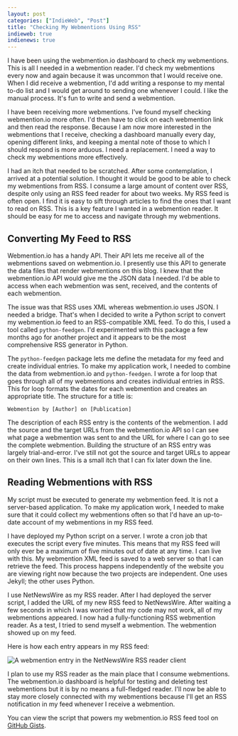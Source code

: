 ```yaml
---
layout: post
categories: ["IndieWeb", "Post"]
title: "Checking My Webmentions Using RSS"
indieweb: true
indienews: true
---
```


I have been using the webmention.io dashboard to check my webmentions. This is all I needed in a webmention reader. I'd check my webmentions every now and again because it was uncommon that I would receive one. When I did receive a webmention, I'd add writing a response to my mental to-do list and I would get around to sending one whenever I could. I like the manual process. It's fun to write and send a webmention.

I have been receiving more webmentions. I've found myself checking webmention.io more often. I'd then have to click on each webmention link and then read the response. Because I am now more interested in the webmentions that I receive, checking a dashboard manually every day, opening different links, and keeping a mental note of those to which I should respond is more arduous. I need a replacement. I need a way to check my webmentions more effectively.

I had an itch that needed to be scratched. After some contemplation, I arrived at a potential solution. I thought it would be good to be able to check my webmentions from RSS. I consume a large amount of content over RSS, despite only using an RSS feed reader for about two weeks. My RSS feed is often open. I find it is easy to sift through articles to find the ones that I want to read on RSS. This is a key feature I wanted in a webmention reader. It should be easy for me to access and navigate through my webmentions.

## Converting My Feed to RSS

Webmention.io has a handy API. Their API lets me receive all of the webmentions saved on webmention.io. I presently use this API to generate the data files that render webmentions on this blog. I knew that the webmention.io API would give me the JSON data I needed. I'd be able to access when each webmention was sent, received, and the contents of each webmention.

The issue was that RSS uses XML whereas webmention.io uses JSON. I needed a bridge. That's when I decided to write a Python script to convert my webmention.io feed to an RSS-compatible XML feed. To do this, I used a tool called `python-feedgen`. I'd experimented with this package a few months ago for another project and it appears to be the most comprehensive RSS generator in Python.

The `python-feedgen` package lets me define the metadata for my feed and create individual entries. To make my application work, I needed to combine the data from webmention.io and `python-feedgen`. I wrote a for loop that goes through all of my webmentions and creates individual entries in RSS. This for loop formats the dates for each webmention and creates an appropriate title. The structure for a title is:

```
Webmention by [Author] on [Publication]
```

The description of each RSS entry is the contents of the webmention. I add the source and the target URLs from the webmention.io API so I can see what page a webmention was sent to and the URL for where I can go to see the complete webmention. Building the structure of an RSS entry was largely trial-and-error. I've still not got the source and target URLs to appear on their own lines. This is a small itch that I can fix later down the line.

## Reading Webmentions with RSS

My script must be executed to generate my webmention feed. It is not a server-based application. To make my application work, I needed to make sure that it could collect my webmentions often so that I'd have an up-to-date account of my webmentions in my RSS feed.

I have deployed my Python script on a server. I wrote a cron job that executes the script every five minutes. This means that my RSS feed will only ever be a maximum of five minutes out of date at any time. I can live with this. My webmention XML feed is saved to a web server so that I can retrieve the feed. This process happens independently of the website you are viewing right now because the two projects are independent. One uses Jekyll; the other uses Python.

I use NetNewsWire as my RSS reader. After I had deployed the server script, I added the URL of my new RSS feed to NetNewsWire. After waiting a few seconds in which I was worried that my code may not work, all of my webmentions appeared. I now had a fully-functioning RSS webmention reader. As a test, I tried to send myself a webmention. The webmention showed up on my feed.

Here is how each entry appears in my RSS feed:

![A webmention entry in the NetNewsWire RSS reader client](/assets/webmention_rss.png)

I plan to use my RSS reader as the main place that I consume webmentions. The webmention.io dashboard is helpful for testing and deleting test webmentions but it is by no means a full-fledged reader. I'll now be able to stay more closely connected with my webmentions because I'll get an RSS notification in my feed whenever I receive a webmention.

You can view the script that powers my webmention.io RSS feed tool on [GitHub Gists](https://gist.github.com/capjamesg/0815b752a3785e6c878fda0e64c57d5f).